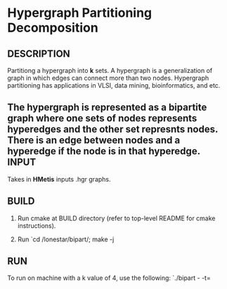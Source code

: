 Hypergraph Partitioning Decomposition
================================================================================

DESCRIPTION 
--------------------------------------------------------------------------------

Partitiong a hypergraph into <b>k</b> sets. A hypergraph is a generalization of 
graph in which edges can connect more than two nodes. Hypergraph partitioning has 
applications in VLSI, data mining, bioinformatics, and etc. 

The hypergraph is represented as a bipartite graph where one sets of nodes represents
hyperedges and the other set represnts nodes. There is an edge between nodes and a hyperedge
if the node is in that hyperedge.
INPUT
--------------------------------------------------------------------------------

Takes in **HMetis** inputs .hgr graphs. 

BUILD
--------------------------------------------------------------------------------

1. Run cmake at BUILD directory (refer to top-level README for cmake instructions).

2. Run `cd <BUILD>/lonestar/bipart/; make -j

RUN
--------------------------------------------------------------------------------

To run on machine with a k value of 4, use the following:
`./bipart <input-graph> <number-of-coarsening-levels> <number-of-refinement-levels> -<scheduling-policy> -t=<num-threads>

